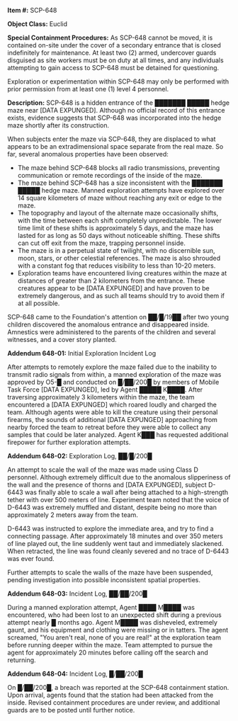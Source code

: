 **Item #:** SCP-648

**Object Class:** Euclid

**Special Containment Procedures:** As SCP-648 cannot be moved, it is contained on-site under the cover of a secondary entrance that is closed indefinitely for maintenance. At least two (2) armed, undercover guards disguised as site workers must be on duty at all times, and any individuals attempting to gain access to SCP-648 must be detained for questioning.

Exploration or experimentation within SCP-648 may only be performed with prior permission from at least one (1) level 4 personnel.

**Description:** SCP-648 is a hidden entrance of the ███████ █████ hedge maze near \[DATA EXPUNGED\]. Although no official record of this entrance exists, evidence suggests that SCP-648 was incorporated into the hedge maze shortly after its construction.

When subjects enter the maze via SCP-648, they are displaced to what appears to be an extradimensional space separate from the real maze. So far, several anomalous properties have been observed:

*   The maze behind SCP-648 blocks all radio transmissions, preventing communication or remote recordings of the inside of the maze.
*   The maze behind SCP-648 has a size inconsistent with the ███████ █████ hedge maze. Manned exploration attempts have explored over 14 square kilometers of maze without reaching any exit or edge to the maze.
*   The topography and layout of the alternate maze occasionally shifts, with the time between each shift completely unpredictable. The lower time limit of these shifts is approximately 5 days, and the maze has lasted for as long as 50 days without noticeable shifting. These shifts can cut off exit from the maze, trapping personnel inside.
*   The maze is in a perpetual state of twilight, with no discernible sun, moon, stars, or other celestial references. The maze is also shrouded with a constant fog that reduces visibility to less than 10-20 meters.
*   Exploration teams have encountered living creatures within the maze at distances of greater than 2 kilometers from the entrance. These creatures appear to be \[DATA EXPUNGED\] and have proven to be extremely dangerous, and as such all teams should try to avoid them if at all possible.

SCP-648 came to the Foundation's attention on ██/█/19██ after two young children discovered the anomalous entrance and disappeared inside. Amnestics were administered to the parents of the children and several witnesses, and a cover story planted.

**Addendum 648-01:** Initial Exploration Incident Log

After attempts to remotely explore the maze failed due to the inability to transmit radio signals from within, a manned exploration of the maze was approved by O5-█ and conducted on █/██/200█ by members of Mobile Task Force \[DATA EXPUNGED\], led by Agent █████ K████. After traversing approximately 3 kilometers within the maze, the team encountered a \[DATA EXPUNGED\] which roared loudly and charged the team. Although agents were able to kill the creature using their personal firearms, the sounds of additional \[DATA EXPUNGED\] approaching from nearby forced the team to retreat before they were able to collect any samples that could be later analyzed. Agent K███ has requested additional firepower for further exploration attempts.

**Addendum 648-02:** Exploration Log, ██/█/200█

An attempt to scale the wall of the maze was made using Class D personnel. Although extremely difficult due to the anomalous slipperiness of the wall and the presence of thorns and \[DATA EXPUNGED\], subject D-6443 was finally able to scale a wall after being attached to a high-strength tether with over 500 meters of line. Experiment team noted that the voice of D-6443 was extremely muffled and distant, despite being no more than approximately 2 meters away from the team.

D-6443 was instructed to explore the immediate area, and try to find a connecting passage. After approximately 18 minutes and over 350 meters of line played out, the line suddenly went taut and immediately slackened. When retracted, the line was found cleanly severed and no trace of D-6443 was ever found.

Further attempts to scale the walls of the maze have been suspended, pending investigation into possible inconsistent spatial properties.

**Addendum 648-03:** Incident Log, ██/██/200█

During a manned exploration attempt, Agent ████ M████ was encountered, who had been lost to an unexpected shift during a previous attempt nearly █ months ago. Agent M████ was disheveled, extremely gaunt, and his equipment and clothing were missing or in tatters. The agent screamed, "You aren't real, none of you are real!" at the exploration team before running deeper within the maze. Team attempted to pursue the agent for approximately 20 minutes before calling off the search and returning.

**Addendum 648-04:** Incident Log, █/██/200█

On █/██/200█, a breach was reported at the SCP-648 containment station. Upon arrival, agents found that the station had been attacked from the inside. Revised containment procedures are under review, and additional guards are to be posted until further notice.